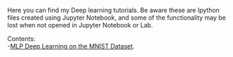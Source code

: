 
Here you can find my Deep learning tutorials. Be aware these are Ipython files created using Jupyter Notebook, 
and some of the functionality may be lost when not opened in Jupyter Notebook or Lab.

Contents:<br />
  -[MLP Deep Learning on the MNIST Dataset](https://github.com/chrisman1015/Deep-Learning/blob/master/MLP%20Deep%20Learning%20on%20MNIST%20Data/MLP%20Deep%20Learning%20on%20Mnist%20Data.ipynb).<br />
